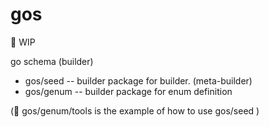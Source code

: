 # gos

:construction: WIP

go schema (builder)

- gos/seed -- builder package for builder. (meta-builder)
- gos/genum -- builder package for enum definition

 (:memo: gos/genum/tools is the example of how to use gos/seed )
